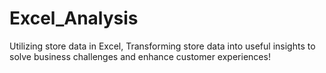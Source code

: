 # Excel_Analysis
Utilizing store data in Excel, Transforming store data into useful insights to solve business challenges and enhance customer experiences!

